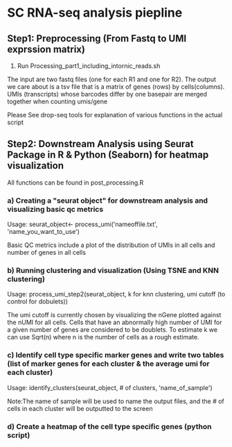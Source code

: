 # SC RNA-seq analysis piepline 



## Step1: Preprocessing (From Fastq to UMI exprssion matrix)
1) Run Processing_part1_including_intornic_reads.sh

The input are two fastq files (one for each R1 and one for R2).  The output we care about is a tsv file that is a matrix of genes (rows) by cells(columns).  UMIs (transcripts) whose barcodes differ by one basepair are merged together when counting umis/gene 

Please See drop-seq tools for explanation of various functions in the actual script

## Step2: Downstream Analysis using Seurat Package in R & Python (Seaborn) for heatmap visualization

All functions can be found in post_processing.R 

### a) Creating a "seurat object" for downstream analysis and visualizing basic qc metrics 

Usage: seurat_object<- process_umi('nameoffile.txt', 'name_you_want_to_use')

Basic QC metrics include a plot of the distribution of UMIs in all cells and number of genes in all cells

### b) Running clustering and visualization (Using TSNE and KNN clustering) 

Usage: process_umi_step2(seurat_object, k for knn clustering, umi cutoff (to control for dobulets))

The umi cutoff is currently chosen by visualizing the nGene plotted against the nUMI for all cells.  Cells that have an abnormally high number of UMI 
for a given number of genes are considered to be doublets. To estimate k we can use Sqrt(n) where n is the number of cells as a rough estimate.  

### c) Identify cell type specific marker genes and write two tables (list of marker genes for each cluster & the average umi for each cluster)

Usage: identify_clusters(seurat_object, # of clusters, 'name_of_sample')  

Note:The name of sample will be used to name the output files, and the # of cells in each cluster will be outputted to the screen

### d) Create a heatmap of the cell type specific genes  (python script)










